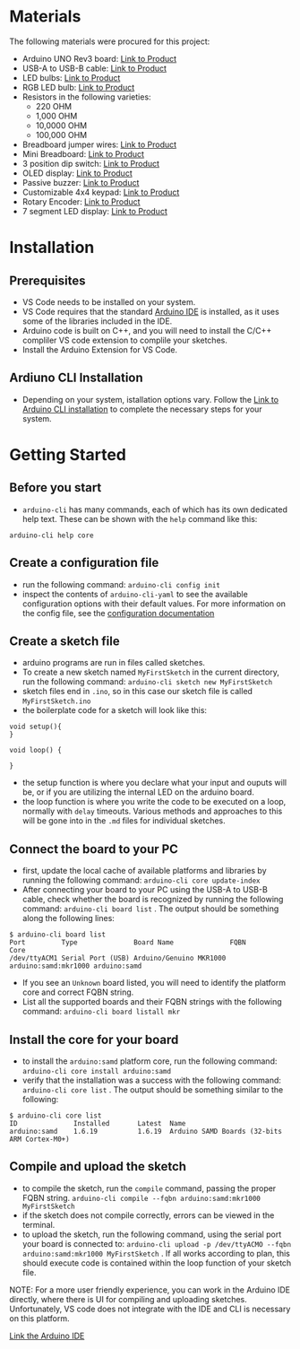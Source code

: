 # Materials

The following materials were procured for this project:

- Arduino UNO Rev3 board:
[Link to Product]("https://store-usa.arduino.cc/products/arduino-uno-rev3/?gclid=Cj0KCQjwxMmhBhDJARIsANFGOSvZQykcF3PWTEupXFMvUQtSZ7JI4cSkKAo_Z9PMAWiq7MDkFfI9hRkaArtUEALw_wcB")
- USB-A to USB-B cable:
[Link to Product]("https://campaign.aliexpress.com/wow/gcp/tesla-pc-new/index?UTABTest=aliabtest377151_530968&src=google&src=google&albch=shopping&acnt=708-803-3821&slnk=&plac=&mtctp=&albbt=Google_7_shopping&albagn=888888&isSmbAutoCall=false&needSmbHouyi=false&albcp=19131229154&albag=&trgt=&crea=en2251832872301481&netw=x&device=c&albpg=&albpd=en2251832872301481&gclid=Cj0KCQjwxMmhBhDJARIsANFGOStvIC0N4AdwCN8kBa07iI3MfevcHnH0gTZMEpif4Zgt_iyPyXc-JDAaAh59EALw_wcB&gclsrc=aw.ds&aff_fcid=fcf97faa0ecc4464ac5b7b4b9d3155f9-1681068488852-00847-UneMJZVf&aff_fsk=UneMJZVf&aff_platform=aaf&sk=UneMJZVf&aff_trace_key=fcf97faa0ecc4464ac5b7b4b9d3155f9-1681068488852-00847-UneMJZVf&terminal_id=be7a158e19cf420e8af0e7c5673da915&wh_weex=true&wx_navbar_hidden=true&wx_navbar_transparent=true&ignoreNavigationBar=true&wx_statusbar_hidden=true&bt_src=ppc_direct_lp&scenario=pcBridgePPC&productId=2251832872301481&OLP=1085100208_f_group2&o_s_id=1085100208")
- LED bulbs: 
[Link to Product]("https://www.amazon.com/eBoot-Pieces-Emitting-Diodes-Assorted/dp/B06XPV4CSH/ref=asc_df_B06XPV4CSH/?tag=hyprod-20&linkCode=df0&hvadid=167146990738&hvpos=&hvnetw=g&hvrand=12331399240710343875&hvpone=&hvptwo=&hvqmt=&hvdev=c&hvdvcmdl=&hvlocint=&hvlocphy=9032938&hvtargid=pla-369941417757&th=1")
- RGB LED bulb:
[Link to Product]("https://www.amazon.com/EDGELEC-Tri-Color-Multicolor-Diffused-Resistors/dp/B077XGF3YR/ref=asc_df_B077XGF3YR/?tag=hyprod-20&linkCode=df0&hvadid=242051162351&hvpos=&hvnetw=g&hvrand=3563166828663463934&hvpone=&hvptwo=&hvqmt=&hvdev=c&hvdvcmdl=&hvlocint=&hvlocphy=9032938&hvtargid=pla-430228081645&th=1")
- Resistors in the following varieties:
    - 220 OHM
    - 1,000 OHM
    - 10,0000 OHM
    - 100,000 OHM
- Breadboard jumper wires:
[Link to Product]("https://www.amazon.com/Solderless-Flexible-Breadboard-Jumper-100pcs/dp/B005TZJ0AM/ref=asc_df_B005TZJ0AM/?tag=hyprod-20&linkCode=df0&hvadid=193992629021&hvpos=&hvnetw=g&hvrand=6379565206477236217&hvpone=&hvptwo=&hvqmt=&hvdev=c&hvdvcmdl=&hvlocint=&hvlocphy=9032938&hvtargid=pla-312682288777&psc=1")
- Mini Breadboard:
[Link to Product]("https://www.amazon.com/Qunqi-point-Experiment-Breadboard-5-5%C3%978-2%C3%970-85cm/dp/B0135IQ0ZC/ref=asc_df_B0135IQ0ZC/?tag=hyprod-20&linkCode=df0&hvadid=198091709182&hvpos=&hvnetw=g&hvrand=146012197652071147&hvpone=&hvptwo=&hvqmt=&hvdev=c&hvdvcmdl=&hvlocint=&hvlocphy=9032938&hvtargid=pla-407203040794&psc=1")
- 3 position dip switch:
[Link to Product]("https://vetco.net/products/dip-switch-3-position?gclid=Cj0KCQjwxMmhBhDJARIsANFGOSs97_G6bh2nzhzthxue7CybKx8MW_AcCba-faGmk3iiGg9f0I-YJFcaAtncEALw_wcB")
- OLED display: 
[Link to Product]("https://www.temu.com/subject/n9/googleshopping-landingpage-a-psurl.html?goods_id=601099512430434&_bg_fs=1&_p_rfs=1&_x_ads_channel=google&_x_ads_sub_channel=shopping&_x_login_type=Google&_x_vst_scene=adg&sku_id=17592190693712&_x_ns_sku_id=17592190693712&_x_gmc_account=647900107&_x_ads_account=3211640864&_x_ads_set=19943448471&_x_ads_id=151773032070&_x_ads_creative_id=654454133948&_x_ns_source=g&_x_ns_gclid=Cj0KCQjwxMmhBhDJARIsANFGOSuNZGtZEUYlF8MFzGIetaizNBgtVtuc3UQzqeo8zdr6PrxA62F1RNwaApp2EALw_wcB&_x_ns_placement=&_x_ns_match_type=&_x_ns_ad_position=&_x_ns_product_id=17592190693712&_x_ns_target=&_x_ns_devicemodel=&_x_ns_wbraid=CjgKCAjwocShBhBYEigA2fs6tJBWqC_V_U-ArWQqfKDnC6o91cN4_lH_iRZN0Fm_PUzxYzL2GgKoPg&_x_ns_gbraid=0AAAAAo4mICF3sVNeEL75KyWQQlh9VUY0F&_x_ns_targetid=pla-297194214843&gclid=Cj0KCQjwxMmhBhDJARIsANFGOSuNZGtZEUYlF8MFzGIetaizNBgtVtuc3UQzqeo8zdr6PrxA62F1RNwaApp2EALw_wcB&adg_ctx=f-a27c87b2")
- Passive buzzer:
[Link to Product](https://www.aliexpress.us/item/3256804654504725.html?pdp_npi=2%40dis%21USD%21%24%200.48%21%24%200.48%21%21%21%21%21%402103247416810673687465748eba7e%2112000030699785532%21btf&_t=pvid%3A34ef565e-c405-4c83-abe6-227b31a09289&afTraceInfo=1005004840819477__pc__pcBridgePPC__xxxxxx__1681067369&spm=a2g0o.ppclist.product.mainProduct&gatewayAdapt=glo2usa&_randl_shipto=US")
- Customizable 4x4 keypad:
[Link to Product]("https://www.harfington.com/products/p-1104469?currency=USD&variant=42120782086393&utm_medium=cpc&utm_source=google&utm_campaign=Google%20Shopping&utm_source=google&utm_medium=cpc&utm_campaign=1019-pmax-us-all&utm_term=1019-pmax-us-all&utm_content=ywh&gclid=Cj0KCQjwxMmhBhDJARIsANFGOSs96ezlHhoarR_WMhTstwWOwusN3621KB2hvSYDzX97tfTm60uzxXQaAqtgEALw_wcBZ")
- Rotary Encoder:
[Link to Product]("https://www.amazon.com/Maxmoral-Encoder-Degrees-Compatible-Development/dp/B07M631J1Q/ref=asc_df_B07M631J1Q/?tag=hyprod-20&linkCode=df0&hvadid=309795598953&hvpos=&hvnetw=g&hvrand=16548697939302236149&hvpone=&hvptwo=&hvqmt=&hvdev=c&hvdvcmdl=&hvlocint=&hvlocphy=9032938&hvtargid=pla-634614360951&psc=1&tag=&ref=&adgrpid=61053849109&hvpone=&hvptwo=&hvadid=309795598953&hvpos=&hvnetw=g&hvrand=16548697939302236149&hvqmt=&hvdev=c&hvdvcmdl=&hvlocint=&hvlocphy=9032938&hvtargid=pla-634614360951")
- 7 segment LED display:
[Link to Product]("https://www.elecbee.com/en-29909-TM1637-4-Bits-Digital-LED-Display-Module-7-Segment-0.36-Inch-RED-Anode-Tube-Four-Serial-Driver-Board?utm_term=&utm_campaign=shopping_%E7%BE%8E%E5%9B%BD2021/03/05&utm_source=adwords&utm_medium=ppc&hsa_acc=9958698819&hsa_cam=12473735731&hsa_grp=115457242501&hsa_ad=502747062194&hsa_src=g&hsa_tgt=aud-831153170873:pla-296303633664&hsa_kw=&hsa_mt=&hsa_net=adwords&hsa_ver=3&gclid=Cj0KCQjwxMmhBhDJARIsANFGOSszKyKrITixJhLeqx9nuSSik68DT6WLt3fb0b6WOeQfHN1lSkSlPskaAvZ9EALw_wcB")

# Installation

## Prerequisites
- VS Code needs to be installed on your system.
- VS Code requires that the standard [Arduino IDE]("https://www.arduino.cc/en/software#download") is installed, as it uses some of the libraries included in the IDE.
- Arduino code is built on C++, and you will need to install the C/C++ compliler VS code extension to complile your sketches.
- Install the Arduino Extension for VS Code. 

## Ardiuno CLI Installation
- Depending on your system, istallation options vary. Follow the [Link to Arduino CLI installation]("https://arduino.github.io/arduino-cli/0.31/installation/") to complete the necessary steps for your system.

# Getting Started

## Before you start
- `arduino-cli` has many commands, each of which has its own dedicated help text. These can be shown with the `help` command like this:

```arduino-cli help core```

## Create a configuration file

- run the following command:
```arduino-cli config init```
- inspect the contents of `arduino-cli-yaml` to see the available configuration options with their default values. For more information on the config file, see the [configuration documentation]("https://arduino.github.io/arduino-cli/0.31/configuration/")

## Create a sketch file

- arduino programs are run in files called sketches. 
- To create a new sketch named `MyFirstSketch` in the current directory, run the following command:
```arduino-cli sketch new MyFirstSketch```
- sketch files end in `.ino`, so in this case our sketch file is called `MyFirstSketch.ino`
- the boilerplate code for a sketch will look like this:

```
void setup(){ 
}

void loop() {

}
```
- the setup function is where you declare what your input and ouputs will be, or if you are utilizing the internal LED on the arduino board.
- the loop function is where you write the code to be executed on a loop, normally with `delay` timeouts. Various methods and approaches to this will be gone into in the `.md` files for individual sketches.

## Connect the board to your PC

- first, update the local cache of available platforms and libraries by running the following command:
```arduino-cli core update-index```
- After connecting your board to your PC using the USB-A to USB-B cable, check whether the board is recognized by running the following command:
```arduino-cli board list```
. The output should be something along the following lines:
```
$ arduino-cli board list
Port         Type              Board Name              FQBN                 Core
/dev/ttyACM1 Serial Port (USB) Arduino/Genuino MKR1000 arduino:samd:mkr1000 arduino:samd
```
- If you see an `Unknown` board listed, you will need to identify the platform core and correct FQBN string. 
- List all the supported boards and their FQBN strings with the following command:
```arduino-cli board listall mkr```

## Install the core for your board

- to install the `arduino:samd` platform core, run the following command:
```arduino-cli core install arduino:samd```
- verify that the installation was a success with the following command:
```arduino-cli core list``` . 
The output should be something similar to the following:
```
$ arduino-cli core list
ID              Installed       Latest  Name
arduino:samd    1.6.19          1.6.19  Arduino SAMD Boards (32-bits ARM Cortex-M0+)
```
## Compile and upload the sketch

- to compile the sketch, run the `compile` command, passing the proper FQBN string.
```arduino-cli compile --fqbn arduino:samd:mkr1000 MyFirstSketch```
- if the sketch does not compile correctly, errors can be viewed in the terminal. 
- to upload the sketch, run the following command, using the serial port your board is connected to:
```arduino-cli upload -p /dev/ttyACMO --fqbn arduino:samd:mkr1000 MyFirstSketch``` . If all works according to plan, this should execute code is contained within the loop function of your sketch file. 

NOTE:  For a more user friendly experience, you can work in the Arduino IDE directly, where there is UI for compiling and uploading sketches. Unfortunately, VS code does not integrate with the IDE and CLI is necessary on this platform. 

[Link the Arduino IDE]("https://docs.arduino.cc/software/ide-v2")


